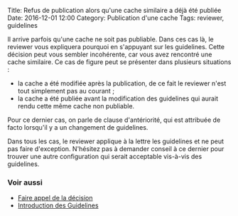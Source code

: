 Title: Refus de publication alors qu'une cache similaire a déjà été publiée
Date: 2016-12-01 12:00
Category: Publication d'une cache
Tags: reviewer, guidelines

Il arrive parfois qu'une cache ne soit pas publiable. Dans ces cas là, le
reviewer vous expliquera pourquoi en s'appuyant sur les guidelines. Cette
décision peut vous sembler incohérente, car vous avez rencontré une cache
similaire. Ce cas de figure peut se présenter dans plusieurs situations :

* la cache a été modifiée après la publication, de ce fait le reviewer n'est
  tout simplement pas au courant ;
* la cache a été publiée avant la modification des guidelines qui aurait rendu
  cette même cache non publiable.

Pour ce dernier cas, on parle de clause d'antériorité, qui est attribuée de facto
lorsqu'il y a un changement de guidelines.

Dans tous les cas, le reviewer applique à la lettre les guidelines et ne peut
pas faire d'exception. N'hésitez pas à demander conseil à ce dernier pour
trouver une autre configuration qui serait acceptable vis-à-vis des guidelines.

### Voir aussi
* [Faire appel de la décision]({filename}/appeals.md)
* [Introduction des Guidelines](https://www.geocaching.com/about/guidelines.aspx)
